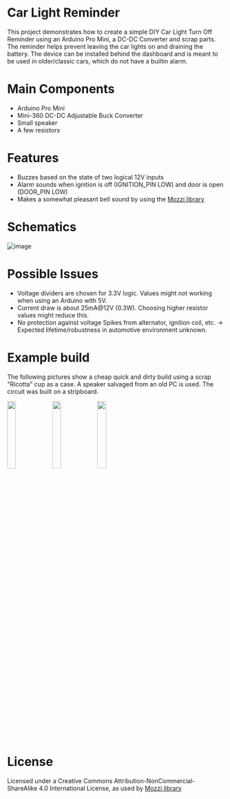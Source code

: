 # Car Light Reminder
This project demonstrates how to create a simple DIY Car Light Turn Off Reminder using an Arduino Pro Mini, a DC-DC Converter and scrap parts. The reminder helps prevent leaving the car lights on and draining the battery. The device can be installed behind the dashboard and is meant to be used in older/classic cars, which do not have a builtin alarm.
# Main Components
- Arduino Pro Mini
- Mini-360 DC-DC Adjustable Buck Converter
- Small speaker
- A few resistors
# Features
- Buzzes based on the state of two logical 12V inputs
- Alarm sounds when ignition is off (IGNITION_PIN LOW) and door is open (DOOR_PIN LOW) 
- Makes a somewhat pleasant bell sound by using the [Mozzi library](https://github.com/sensorium/Mozzi) 
# Schematics
![image](https://github.com/he-leon/car-light-reminder/assets/22372029/e9d1a0a5-5efc-4244-811b-d9ff3231bb5a)

# Possible Issues
- Voltage dividers are chosen for 3.3V logic. Values might not working when using an Arduino with 5V.
- Current draw is about 25mA@12V (0.3W). Choosing higher resistor values might reduce this.
- No protection against voltage Spikes from alternator, ignition coil, etc. -> Expected lifetime/robustness in automotive environment unknown.

# Example build
The following pictures show a cheap quick and dirty build using a scrap "Ricotta" cup as a case. A speaker salvaged from an old PC is used. The circuit was built on a stripboard. 


<img src="https://github.com/he-leon/car-light-reminder/assets/22372029/8f4fd831-1296-47d2-a73b-7d6a12056398" width=20% height=20%>
<img src="https://github.com/he-leon/car-light-reminder/assets/22372029/af8670e5-908d-421c-9148-4a8423b006d2" width=20% height=20%>
<img src="https://github.com/he-leon/car-light-reminder/assets/22372029/1686e6d1-49d5-4839-aab4-7c8841654158" width=20% height=20%>


# License
Licensed under a Creative Commons Attribution-NonCommercial-ShareAlike 4.0 International License, as used by [Mozzi library](https://github.com/sensorium/Mozzi#use-and-remix)
